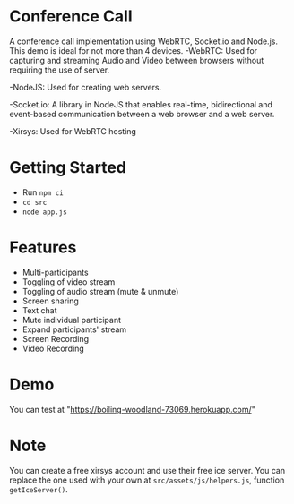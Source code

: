 # Conference Call
A conference call implementation using WebRTC, Socket.io and Node.js. This demo is ideal for not more than 4 devices.
-WebRTC:
Used for capturing and streaming Audio and Video between browsers without requiring the use of server.

-NodeJS: 
Used for creating web servers.

-Socket.io: 
A library in NodeJS that enables real-time, bidirectional and event-based communication between a web browser and a web server.

-Xirsys: 
Used for WebRTC hosting




# Getting Started
- Run `npm ci`
- `cd src`
- `node app.js`


# Features
- Multi-participants
- Toggling of video stream
- Toggling of audio stream (mute & unmute)
- Screen sharing
- Text chat
- Mute individual participant
- Expand participants' stream
- Screen Recording
- Video Recording

 
# Demo
You can test at "https://boiling-woodland-73069.herokuapp.com/"


# Note
You can create a free xirsys account and use their free ice server. You can replace the one used with your own at `src/assets/js/helpers.js`, function `getIceServer()`. 


